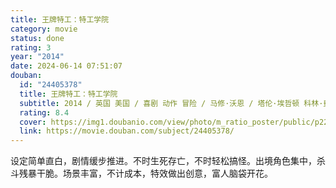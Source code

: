 ```yaml
---
title: 王牌特工：特工学院
category: movie
status: done
rating: 3
year: "2014"
date: 2024-06-14 07:51:07
douban:
  id: "24405378"
  title: 王牌特工：特工学院
  subtitle: 2014 / 英国 美国 / 喜剧 动作 冒险 / 马修·沃恩 / 塔伦·埃哲顿 科林·费尔斯
  rating: 8.4
  cover: https://img1.doubanio.com/view/photo/m_ratio_poster/public/p2218945060.jpg
  link: https://movie.douban.com/subject/24405378/
---
```


设定简单直白，剧情缓步推进。不时生死存亡，不时轻松搞怪。出境角色集中，杀斗残暴干脆。场景丰富，不计成本，特效做出创意，富人脑袋开花。